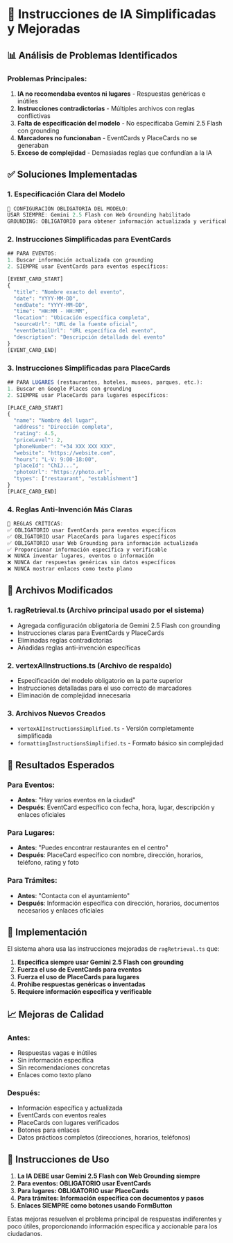 # 🤖 Instrucciones de IA Simplificadas y Mejoradas

## 📊 Análisis de Problemas Identificados

### Problemas Principales:
1. **IA no recomendaba eventos ni lugares** - Respuestas genéricas e inútiles
2. **Instrucciones contradictorias** - Múltiples archivos con reglas conflictivas
3. **Falta de especificación del modelo** - No especificaba Gemini 2.5 Flash con grounding
4. **Marcadores no funcionaban** - EventCards y PlaceCards no se generaban
5. **Exceso de complejidad** - Demasiadas reglas que confundían a la IA

## ✅ Soluciones Implementadas

### 1. **Especificación Clara del Modelo**
```typescript
🚨 CONFIGURACIÓN OBLIGATORIA DEL MODELO:
USAR SIEMPRE: Gemini 2.5 Flash con Web Grounding habilitado
GROUNDING: OBLIGATORIO para obtener información actualizada y verificable
```

### 2. **Instrucciones Simplificadas para EventCards**
```typescript
## PARA EVENTOS:
1. Buscar información actualizada con grounding
2. SIEMPRE usar EventCards para eventos específicos:

[EVENT_CARD_START]
{
  "title": "Nombre exacto del evento",
  "date": "YYYY-MM-DD",
  "endDate": "YYYY-MM-DD",
  "time": "HH:MM - HH:MM",
  "location": "Ubicación específica completa",
  "sourceUrl": "URL de la fuente oficial",
  "eventDetailUrl": "URL específica del evento",
  "description": "Descripción detallada del evento"
}
[EVENT_CARD_END]
```

### 3. **Instrucciones Simplificadas para PlaceCards**
```typescript
## PARA LUGARES (restaurantes, hoteles, museos, parques, etc.):
1. Buscar en Google Places con grounding
2. SIEMPRE usar PlaceCards para lugares específicos:

[PLACE_CARD_START]
{
  "name": "Nombre del lugar",
  "address": "Dirección completa",
  "rating": 4.5,
  "priceLevel": 2,
  "phoneNumber": "+34 XXX XXX XXX",
  "website": "https://website.com",
  "hours": "L-V: 9:00-18:00",
  "placeId": "ChIJ...",
  "photoUrl": "https://photo.url",
  "types": ["restaurant", "establishment"]
}
[PLACE_CARD_END]
```

### 4. **Reglas Anti-Invención Más Claras**
```typescript
🚨 REGLAS CRÍTICAS:
✅ OBLIGATORIO usar EventCards para eventos específicos
✅ OBLIGATORIO usar PlaceCards para lugares específicos  
✅ OBLIGATORIO usar Web Grounding para información actualizada
✅ Proporcionar información específica y verificable
❌ NUNCA inventar lugares, eventos o información
❌ NUNCA dar respuestas genéricas sin datos específicos
❌ NUNCA mostrar enlaces como texto plano
```

## 📁 Archivos Modificados

### 1. **ragRetrieval.ts** (Archivo principal usado por el sistema)
- Agregada configuración obligatoria de Gemini 2.5 Flash con grounding
- Instrucciones claras para EventCards y PlaceCards
- Eliminadas reglas contradictorias
- Añadidas reglas anti-invención específicas

### 2. **vertexAIInstructions.ts** (Archivo de respaldo)
- Especificación del modelo obligatorio en la parte superior
- Instrucciones detalladas para el uso correcto de marcadores
- Eliminación de complejidad innecesaria

### 3. **Archivos Nuevos Creados**
- `vertexAIInstructionsSimplified.ts` - Versión completamente simplificada
- `formattingInstructionsSimplified.ts` - Formato básico sin complejidad

## 🎯 Resultados Esperados

### Para Eventos:
- **Antes**: "Hay varios eventos en la ciudad"
- **Después**: EventCard específico con fecha, hora, lugar, descripción y enlaces oficiales

### Para Lugares:
- **Antes**: "Puedes encontrar restaurantes en el centro"
- **Después**: PlaceCard específico con nombre, dirección, horarios, teléfono, rating y foto

### Para Trámites:
- **Antes**: "Contacta con el ayuntamiento"
- **Después**: Información específica con dirección, horarios, documentos necesarios y enlaces oficiales

## 🔧 Implementación

El sistema ahora usa las instrucciones mejoradas de `ragRetrieval.ts` que:

1. **Especifica siempre usar Gemini 2.5 Flash con grounding**
2. **Fuerza el uso de EventCards para eventos**
3. **Fuerza el uso de PlaceCards para lugares**
4. **Prohibe respuestas genéricas o inventadas**
5. **Requiere información específica y verificable**

## 📈 Mejoras de Calidad

### Antes:
- Respuestas vagas e inútiles
- Sin información específica
- Sin recomendaciones concretas
- Enlaces como texto plano

### Después:
- Información específica y actualizada
- EventCards con eventos reales
- PlaceCards con lugares verificados
- Botones para enlaces
- Datos prácticos completos (direcciones, horarios, teléfonos)

## 🚨 Instrucciones de Uso

1. **La IA DEBE usar Gemini 2.5 Flash con Web Grounding siempre**
2. **Para eventos: OBLIGATORIO usar EventCards**
3. **Para lugares: OBLIGATORIO usar PlaceCards**
4. **Para trámites: Información específica con documentos y pasos**
5. **Enlaces SIEMPRE como botones usando FormButton**

Estas mejoras resuelven el problema principal de respuestas indiferentes y poco útiles, proporcionando información específica y accionable para los ciudadanos.